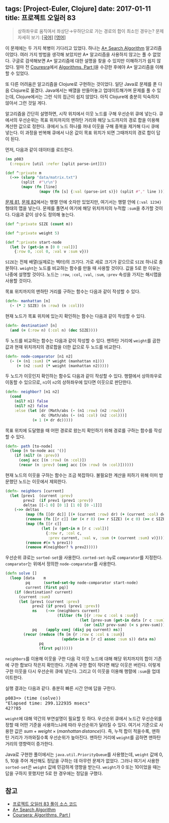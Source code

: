 tags: [Project-Euler, Clojure]
date: 2017-01-11
title: 프로젝트 오일러 83
---
> 상하좌우로 움직여서 좌상단→우하단으로 가는 경로의 합이 최소인 경우는?
> 문제 자세히 보기: [[국어]](http://euler.synap.co.kr/prob_detail.php?id=83) [[영어]](https://projecteuler.net/problem=83)

이 문제에는 두 가지 복병이 기다리고 있었다. 하나는 [A* Search Algorithm](https://en.wikipedia.org/wiki/A*_search_algorithm) 알고리즘이었다. 여러 가지 방법을 생각해 보았지만 A\* 알고리즘을 사용하지 않고는 풀 수 없었다. 구글로 검색해보면 A\* 알고리즘에 대한 설명을 찾을 수 있지만 이해하기가 쉽지 않았다. 얼마 전 [Couresra](https://www.coursera.org)에서 [Algorithms, Part I](https://www.coursera.org/learn/algorithms-part1)을 수강한 후에야 A\* 알고리즘을 이해할 수 있었다.
<!--more-->

또 다른 어려움은 알고리즘을 Clojure로 구현하는 것이었다. 일단 Java로 문제를 푼 다음 Clojure로 옮겼다. Java에서는 배열을 만들어놓고 업데이트해가며 문제를 풀 수 있는데, Clojure에서는 그런 식의 접근이 쉽지 않았다. 아직 Clojure에 충분히 익숙하지 않아서 그런 것일 게다.

알고리즘을 간단히 설명하면, 시작 위치에서 이웃 노드를 구해 우선순위 큐에 넣는다. 큐에서의 우선순위는 목표 위치까지의 맨하탄 거리와 해당 노드까지의 경로 합을 이용해 계산한 값으로 정한다. 큐에서 노드 하나를 꺼내 이웃을 구해 중복을 제거해 다시 큐에 넣는다. 이 과정을 반복해 큐에서 나온 값이 목표 위치가 되면 그때까지의 경로 합이 답이 된다.

먼저, 다음과 같이 데이터를 로드한다.

```clojure
(ns p083
  (:require [util :refer [split parse-int]]))

(def ^:private m
  (->> (slurp "data/matrix.txt")
       (split  #"\r\n")
       (mapv (fn [line]
               (mapv (fn [s] {:val (parse-int s)}) (split #"," line ))))))
```

[문제 81](/2017/project-euler-081/), [문제 82](/2017/project-euler-082/)에서는 행렬 안에 숫자만 있었지만, 여기서는 행렬 안에 `{:val 1234}` 형태의 맵을 넣는다. 문제를 풀면서 여기에 해당 위치까지의 누적합 `:sum`을 추가할 것이다. 다음과 같이 상수도 정의해 놓는다.

```clojure
(def ^:private SIZE (count m))

(def ^:private weight 5)

(def ^:private start-node
  (let [v (get-in m [0 0 :val])]
    {:row 0, :col 0, :val v :sum v}))
```

`SIZE`는 전체 배열(실제로는 벡터)의 크기다. 가로 세로 크기가 같으므로 `SIZE` 하나로 충분하다. `weight`는 노드를 비교하는 함수를 만들 때 사용할 것이다. 값을 5로 한 이유는 나중에 설명할 것이다. 노드는 `:row`, `:col`, `:val`, `:sum`, `:prev` 속성을 가지는 해시맵을 사용할 것이다.

목표 위치까지의 맨하탄 거리를 구하는 함수는 다음과 같이 작성할 수 있다.

```clojure
(defn- manhattan [n]
  (- (* 2 SIZE) (n :row) (n :col)))
```

현재 노드가 목표 위치에 있는지 확인하는 함수는 다음과 같이 작성할 수 있다.

```clojure
(defn- destination? [n]
  (and (= (:row n) (:col n) (dec SIZE))))
```

두 노드를 비교하는 함수는 다음과 같이 작성할 수 있다. 맨하탄 거리에 `weight`를 곱한 값과 현재 위치까지의 경로합을 더한 값으로 두 노드를 비교한다.

```clojure
(defn- node-comparator [n1 n2]
  (- (+ (n1 :sum) (* weight (manhattan n1)))
     (+ (n2 :sum) (* weight (manhattan n2)))))
```

두 노드가 이웃인지 확인하는 함수도 다음과 같이 작성할 수 있다. 행렬에서 상하좌우로 이동할 수 있으므로, `n1`이 `n2`의 상하좌우에 있다면 이웃으로 판단한다.

```clojure
(defn- neighbor? [n1 n2]
  (cond
    (nil? n1) false
    (nil? n2) false
    :else (let [dr (Math/abs (- (n1 :row) (n2 :row)))
                dc (Math/abs (- (n1 :col) (n2 :col)))]
            (= 1 (+ dr dc)))))
```

목표 위치에 도달했을 때 어떤 경로로 왔는지 확인하기 위해 경로를 구하는 함수를 작성할 수 있다.

```clojure
(defn- path [to-node]
  (loop [n to-node acc '()]
    (if (nil? (n :prev))
      (conj acc [(n :row) (n :col)])
      (recur (n :prev) (conj acc [(n :row) (n :col)])))))
```

현재 노드의 이웃을 구하는 함수는 조금 복잡하다. 불필요한 계산을 피하기 위해 이미 방문했던 노드는 이웃에서 제외한다.

```clojure
(defn- neighbors [current]
  (let [prev1  (current :prev)
        prev2  (if prev1 (prev1 :prev))
        deltas [[-1 0] [0 1] [1 0] [0 -1]]]
    (->> deltas
         (map (fn [[dr dc]] [(+ (current :row) dr) (+ (current :col) dc)]))
         (remove (fn [[r c]] (or (< r 0) (>= r SIZE) (< c 0) (>= c SIZE))))
         (map (fn [[r c]]
                (let [v (get-in m [r c :val])]
                  {:row r, :col c,
                   :prev current, :val v, :sum (+ (current :sum) v)})))
         (remove #(= % prev1))
         (remove #(neighbor? % prev2)))))
```

우선순위 큐로는 `sorted-set`을 사용한다. `corted-set-by`로 `comparator`를 지정한다. `comparator`는 위에서 정의한 `node-comparator`를 사용한다.

```clojure
(defn solve []
  (loop [data    m
         pq      (sorted-set-by node-comparator start-node)
         current (first pq)]
    (if (destination? current)
      (current :sum)
      (let [prev1 (current :prev)
            prev2 (if prev1 (prev1 :prev))
            ns    (->> (neighbors current)
                       (filter (fn [{r :row c :col s :sum}]
                                 (let [prev-sum (get-in data [r c :sum])]
                                   (or (nil? prev-sum) (< s prev-sum))))))
            pq    (apply conj (disj pq current) ns)]
        (recur (reduce (fn [m {r :row c :col s :sum}]
                         (update-in m [r c] assoc :sum s)) data ns)
               pq
               (first pq))))))
```

`neighbors`를 이용해 이웃을 구한 다음 각 이웃 노드에 대해 해당 위치까지의 합이 기존에 구한 합보다 작은지 확인한다. 기존에 구한 합이 작다면 해당 이웃은 버린다. 이렇게 구한 이웃을 다시 우선순위 큐에 넣는다. 그리고 이 이웃을 이용해 행렬에 `:sum`을 업데이트한다.

실행 결과는 다음과 같다. 충분히 빠른 시간 안에 답을 구한다.

<pre class="console">
p083=> (time (solve))
"Elapsed time: 299.122935 msecs"
42??85
</pre>

`weight`에 대해 약간의 부연설명이 필요할 듯 하다. 우선순위 큐에서 노드간 우선순위를 정할 때 어떤 기준을 사용하느냐에 따라 우선순위가 달라질 수 있다. 여기서 기준으로 사용한 값은 $sum + weight \times (manhattan\, distance)$다. 즉, 누적 합이 적을수록, 맨하탄 거리가 가까와질수록 우선순위가 높아진다. 맨하탄 거리에 `weight`를 곱하면 맨하탄 거리의 영향력이 증가한다.

Java로 구현한 풀이에서는 `java.util.PriorityQueue`를 사용했는데, `weight` 값에 0, 5, 10을 주어 계산해도 정답을 구하는 데 아무런 문제가 없었다. 그러나 여기서 사용한 `sorted-set`은 `weight` 값에 민감하게 영향을 받는다. `weight`가 0 또는 10이었을 때는 답을 구하지 못했지만 5로 한 경우에는 정답을 구했다.

## 참고
* [프로젝트 오일러 83 풀이 소스 코드](https://github.com/ntalbs/euler/blob/master/src/p083.clj)
* [A* Search Algorithm](https://en.wikipedia.org/wiki/A*_search_algorithm)
* [Coursera: Algorithms, Part I](https://www.coursera.org/learn/algorithms-part1)

